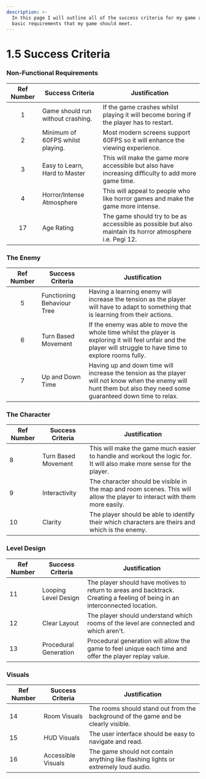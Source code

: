 ```yaml
---
description: >-
  In this page I will outline all of the success criteria for my game and the
  basic requirements that my game should meet.
---
```


# 1.5 Success Criteria

### Non-Functional Requirements

| Ref Number | Success Criteria                  | Justification                                                                                             |
| :--------: | --------------------------------- | --------------------------------------------------------------------------------------------------------- |
|      1     | Game should run without crashing. | If the game crashes whilst playing it will become boring if the player has to restart.                    |
|      2     | Minimum of 60FPS whilst playing.  | Most modern screens support 60FPS so it will enhance the viewing experience.                              |
|      3     | Easy to Learn, Hard to Master     | This will make the game more accessible but also have increasing difficulty to add more game time.        |
|      4     | Horror/Intense Atmosphere         | This will appeal to people who like horror games and make the game more intense.                          |
|     17     | Age Rating                        | The game should try to be as accessible as possible but also maintain its horror atmosphere i.e. Pegi 12. |

### The Enemy

| Ref Number | Success Criteria           | Justification                                                                                                                                                      |
| :--------: | -------------------------- | ------------------------------------------------------------------------------------------------------------------------------------------------------------------ |
|      5     | Functioning Behaviour Tree | Having a learning enemy will increase the tension as the player will have to adapt to something that is learning from their actions.                               |
|      6     | Turn Based Movement        | If the enemy was able to move the whole time whilst the player is exploring it will feel unfair and the player will struggle to have time to explore rooms fully.  |
|      7     | Up and Down Time           | Having up and down time will increase the tension as the player will not know when the enemy will hunt them but also they need some guaranteed down time to relax. |

### The Character

| Ref Number | Success Criteria    | Justification                                                                                                             |
| ---------- | ------------------- | ------------------------------------------------------------------------------------------------------------------------- |
| 8          | Turn Based Movement | This will make the game much easier to handle and workout the logic for. It will also make more sense for the player.     |
| 9          | Interactivity       | The character should be visible in the map and room scenes. This will allow the player to interact with them more easily. |
| 10         | Clarity             | The player should be able to identify their which characters are theirs and which is the enemy.                           |

### Level Design

| Ref Number | Success Criteria      | Justification                                                                                                               |
| ---------- | --------------------- | --------------------------------------------------------------------------------------------------------------------------- |
| 11         | Looping Level Design  | The player should have motives to return to areas and backtrack. Creating a feeling of being in an interconnected location. |
| 12         | Clear Layout          | The player should understand which rooms of the level are connected and which aren't.                                       |
| 13         | Procedural Generation | Procedural generation will allow the game to feel unique each time and offer the player replay value.                       |

### Visuals

| Ref Number | Success Criteria   | Justification                                                                      |
| ---------- | ------------------ | ---------------------------------------------------------------------------------- |
| 14         | Room Visuals       | The rooms should stand out from the background of the game and be clearly visible. |
| 15         | HUD Visuals        | The user interface should be easy to navigate and read.                            |
| 16         | Accessible Visuals | The game should not contain anything like flashing lights or extremely loud audio. |
